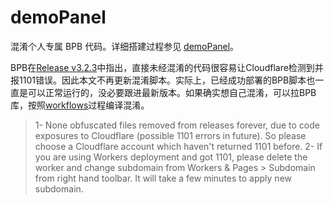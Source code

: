 # demoPanel

混淆个人专属 BPB 代码。详细搭建过程参见 [demoPanel](https://www.haoyep.com/posts/cf-bpb-vpn/)。

BPB在[Release v3.2.3](https://github.com/bia-pain-bache/BPB-Worker-Panel/releases/tag/v3.2.3)中指出，直接未经混淆的代码很容易让Cloudflare检测到并报1101错误。因此本文不再更新混淆脚本。实际上，已经成功部署的BPB脚本也一直是可以正常运行的，没必要跟进最新版本。如果确实想自己混淆，可以拉BPB库，按照[workflows](https://github.com/bia-pain-bache/BPB-Worker-Panel/blob/main/.github/workflows/build.yml)过程编译混淆。
>1- None obfuscated files removed from releases forever, due to code exposures to Cloudflare (possible 1101 errors in future). So please choose a Cloudflare account which haven't returned 1101 before.
2- If you are using Workers deployment and got 1101, please delete the worker and change subdomain from Workers & Pages > Subdomain from right hand toolbar. It will take a few minutes to apply new subdomain.
